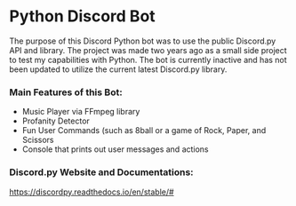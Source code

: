 # Python Discord Bot

The purpose of this Discord Python bot was to use the public Discord.py API and library. The project was made two years ago as a small side project to test my capabilities with Python. The bot is currently inactive and has not been updated to utilize the current latest Discord.py library.

### Main Features of this Bot:
- Music Player via FFmpeg library
- Profanity Detector
- Fun User Commands (such as 8ball or a game of Rock, Paper, and Scissors
- Console that prints out user messages and actions

### Discord.py Website and Documentations:
https://discordpy.readthedocs.io/en/stable/#


